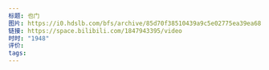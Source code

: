 ```yaml
---
标题: 也门
图片: https://i0.hdslb.com/bfs/archive/85d70f38510439a9c5e02775ea39ea68672520b6.jpg@518w_290h_1c_!web-video-share-cover.avif
链接: https://space.bilibili.com/1847943395/video
时时: "1948"
评价: 
tags:
---
```

